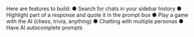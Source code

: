 Here are features to build:
● Search for chats in your sidebar history
● Highlight part of a response and quote it in the prompt box
● Play a game with the AI (chess, trivia, anything)
● Chatting with multiple personas
● Have AI autocomplete prompts